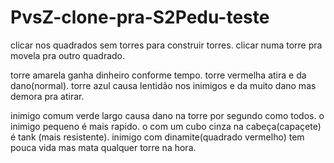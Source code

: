 # PvsZ-clone-pra-S2Pedu-teste
clicar nos quadrados sem torres para construir torres.
clicar numa torre pra movela pra outro quadrado.

torre amarela ganha dinheiro conforme tempo.
torre vermelha atira e da dano(normal).
torre azul causa lentidão nos inimigos e da muito dano mas demora pra atirar.

inimigo comum verde largo causa dano na torre por segundo como todos.
o inimigo pequeno é mais rapido.
o com um cubo cinza na cabeça(capaçete) é tank (mais resistente).
inimigo com dinamite(quadrado vermelho) tem pouca vida mas mata qualquer torre na hora.

